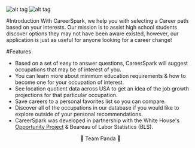 ![alt tag](https://cloud.githubusercontent.com/assets/17285859/17949171/280d7fd6-6a22-11e6-8ca2-caa22f5b91a0.png)        ![alt tag](https://cloud.githubusercontent.com/assets/17285859/17949069/bcda5efa-6a21-11e6-98ea-ea218101f7e4.png)


#Introduction
With CareerSpark, we help you with selecting a Career path based on your interests. Our mission is to assist high school students discover options they may not have been aware existed, however, our application is just as useful for anyone looking for a career change!

#Features


* Based on a set of easy to answer questions, CareerSpark will suggest occupations that may be of interest of you.
* You can learn more about minimum education requirements & how to become one for your occupation of interest.
* See location quotient data across USA to get an idea of the job growth projections for that particular occupation.
* Save careers to a personal favorites list so you can compare.
* Discover all of the occupations in our database if you would like to explore outside of your personal recommendations.
* CareerSpark was developed in partnership with the White House's [Opportunity Project](http://opportunity.census.gov/) & Beareau of Labor Statistics (BLS).

<p align="center"> 🐼 Team Panda 🐼</p>
